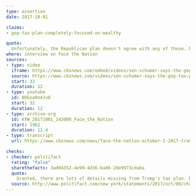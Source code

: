 ```yaml
---
type: assertion
date: 2017-10-01

claims:
- gop-tax-plan-completely-focused-on-wealthy

quote:
  Unfortunately, the Republican plan doesn't agree with any of those. First, it's completely focused on the wealthy and the powerful, not on the middle class.
where: interview on Face the Nation
sources:
- type: video
  iframe: https://www.cbsnews.com/embed/videos/sen-schumer-says-the-gop-tax-plan-will-not-create-growth/
  source: https://www.cbsnews.com/videos/sen-schumer-says-the-gop-tax-plan-will-not-create-growth/
  start: 32
  duration: 12
- type: youtube
  id: 0DGoa0n4Jv0
  start: 32
  duration: 12
- type: archive-org
  id: KYW_20171001_143000_Face_the_Nation
  start: 1962
  duration: 11.4
- type: transcript
  url: https://www.cbsnews.com/news/face-the-nation-october-1-2017-transcript-ryan-rubio-schumer-schieffer/

checks:
- checker: politifact
  rating: "false"
  sharethefacts: 3ad04352-4e99-4d36-ba86-28e9973cdaba
  quote:
    Granted, there are lots of details missing from Trump's tax plan. But the plan presented so far does deal with taxpayers who are not wealthy.
  source: http://www.politifact.com/new-york/statements/2017/oct/08/charles-schumer/does-trumps-tax-plan-do-nothing-low-income-earners/
---
```

